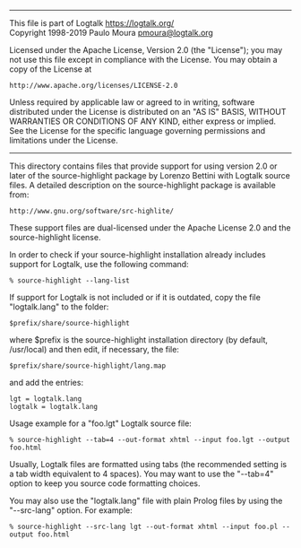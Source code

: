 ________________________________________________________________________

This file is part of Logtalk <https://logtalk.org/>  
Copyright 1998-2019 Paulo Moura <pmoura@logtalk.org>

Licensed under the Apache License, Version 2.0 (the "License");
you may not use this file except in compliance with the License.
You may obtain a copy of the License at

    http://www.apache.org/licenses/LICENSE-2.0

Unless required by applicable law or agreed to in writing, software
distributed under the License is distributed on an "AS IS" BASIS,
WITHOUT WARRANTIES OR CONDITIONS OF ANY KIND, either express or implied.
See the License for the specific language governing permissions and
limitations under the License.
________________________________________________________________________


This directory contains files that provide support for using version 2.0 
or later of the source-highlight package by Lorenzo Bettini with Logtalk 
source files.  A detailed description on the source-highlight package is 
available from:

	http://www.gnu.org/software/src-highlite/

These support files are dual-licensed under the Apache License 2.0 and the
source-highlight license.

In order to check if your source-highlight installation already includes 
support for Logtalk, use the following command:

	% source-highlight --lang-list

If support for Logtalk is not included or if it is outdated, copy the file
"logtalk.lang" to the folder:

	$prefix/share/source-highlight

where $prefix is the source-highlight installation directory (by default, 
/usr/local) and then edit, if necessary, the file:

	$prefix/share/source-highlight/lang.map

and add the entries:

	lgt = logtalk.lang
	logtalk = logtalk.lang

Usage example for a "foo.lgt" Logtalk source file:

	% source-highlight --tab=4 --out-format xhtml --input foo.lgt --output foo.html

Usually, Logtalk files are formatted using tabs (the recommended setting is
a tab width equivalent to 4 spaces). You may want to use the "--tab=4" option
to keep you source code formatting choices.

You may also use the "logtalk.lang" file with plain Prolog files by using 
the "--src-lang" option. For example:

	% source-highlight --src-lang lgt --out-format xhtml --input foo.pl --output foo.html
